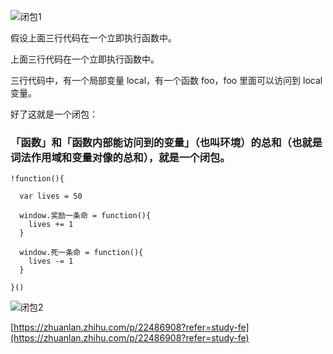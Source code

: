 ![闭包1](https://pic1.zhimg.com/80/v2-2d16967becf2df18358d62a84d0595e7_hd.jpg)

假设上面三行代码在一个立即执行函数中。

上面三行代码在一个立即执行函数中。

三行代码中，有一个局部变量 local，有一个函数 foo，foo 里面可以访问到 local 变量。

好了这就是一个闭包：

### 「函数」和「函数内部能访问到的变量」（也叫环境）的总和（也就是词法作用域和变量对像的总和），就是一个闭包。

```
!function(){

  var lives = 50

  window.奖励一条命 = function(){
    lives += 1
  }

  window.死一条命 = function(){
    lives -= 1
  }

}()
```
![闭包2](https://pic1.zhimg.com/80/v2-89bf8b72fb612a1e2f348ed0b3e0689f_hd.jpg)

[https://zhuanlan.zhihu.com/p/22486908?refer=study-fe](https://zhuanlan.zhihu.com/p/22486908?refer=study-fe)

